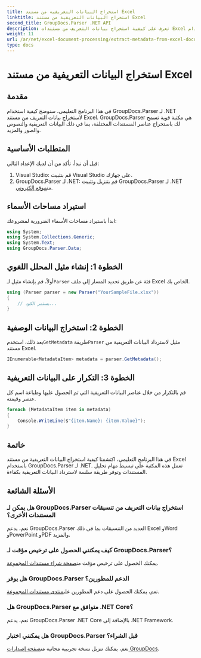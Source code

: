 ```yaml
---
title: استخراج البيانات التعريفية من مستند Excel
linktitle: استخراج البيانات التعريفية من مستند Excel
second_title: GroupDocs.Parser .NET API
description: تعرف على كيفية استخراج بيانات التعريف من مستندات Excel باستخدام GroupDocs.Parser لـ .NET. اتبع هذا البرنامج التعليمي خطوة بخطوة.
weight: 11
url: /ar/net/excel-document-processing/extract-metadata-from-excel-document/
type: docs
---
```

# استخراج البيانات التعريفية من مستند Excel

## مقدمة
في هذا البرنامج التعليمي، سنوضح كيفية استخدام GroupDocs.Parser لـ .NET لاستخراج بيانات التعريف من مستند Excel. GroupDocs.Parser هي مكتبة قوية تسمح لك باستخراج عناصر المستندات المختلفة، بما في ذلك البيانات التعريفية والنصوص والصور والمزيد.
## المتطلبات الأساسية
قبل أن نبدأ، تأكد من أن لديك الإعداد التالي:
1. Visual Studio: قم بتثبيت Visual Studio على جهازك.
2.  GroupDocs.Parser لـ .NET: قم بتنزيل وتثبيت GroupDocs.Parser لـ .NET من[موقع إلكتروني](https://releases.groupdocs.com/parser/net/).

## استيراد مساحات الأسماء
ابدأ باستيراد مساحات الأسماء الضرورية لمشروعك:
```csharp
using System;
using System.Collections.Generic;
using System.Text;
using GroupDocs.Parser.Data;
```
## الخطوة 1: إنشاء مثيل المحلل اللغوي
 أولاً، قم بإنشاء مثيل لـ`Parser` فئة عن طريق تحديد المسار إلى ملف Excel الخاص بك.
```csharp
using (Parser parser = new Parser("YourSampleFile.xlsx"))
{
    // يستمر الكود...
}
```
## الخطوة 2: استخراج البيانات الوصفية
 بعد ذلك، استخدم`GetMetadata` طريقة`Parser` مثيل لاسترداد البيانات التعريفية من مستند Excel.
```csharp
IEnumerable<MetadataItem> metadata = parser.GetMetadata();
```
## الخطوة 3: التكرار على البيانات التعريفية
قم بالتكرار من خلال عناصر البيانات التعريفية التي تم الحصول عليها وطباعة اسم كل عنصر وقيمته.
```csharp
foreach (MetadataItem item in metadata)
{
    Console.WriteLine($"{item.Name}: {item.Value}");
}
```

## خاتمة
في هذا البرنامج التعليمي، اكتشفنا كيفية استخراج البيانات التعريفية من مستند Excel باستخدام GroupDocs.Parser لـ .NET. تعمل هذه المكتبة على تبسيط مهام تحليل المستندات وتوفر طريقة سلسة لاسترداد البيانات التعريفية بكفاءة.

## الأسئلة الشائعة
### هل يمكن لـ GroupDocs.Parser استخراج بيانات التعريف من تنسيقات المستندات الأخرى؟
نعم، يدعم GroupDocs.Parser العديد من التنسيقات بما في ذلك Excel وWord وPowerPoint وPDF والمزيد.
### كيف يمكنني الحصول على ترخيص مؤقت لـ GroupDocs.Parser؟
 يمكنك الحصول على ترخيص مؤقت من[صفحة شراء مستندات المجموعة](https://purchase.groupdocs.com/temporary-license/).
### هل يوفر GroupDocs.Parser الدعم للمطورين؟
 نعم، يمكنك الحصول على دعم المطورين على[منتدى مستندات المجموعة](https://forum.groupdocs.com/c/parser/17).
### هل GroupDocs.Parser متوافق مع .NET Core؟
نعم، يدعم GroupDocs.Parser .NET Core بالإضافة إلى .NET Framework.
### هل يمكنني اختبار GroupDocs.Parser قبل الشراء؟
 نعم، يمكنك تنزيل نسخة تجريبية مجانية من[صفحة إصدارات GroupDocs](https://releases.groupdocs.com/).